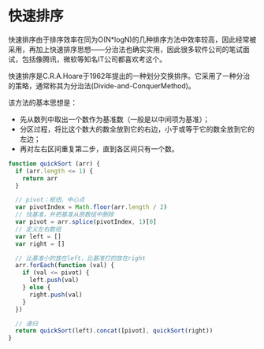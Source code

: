 # 快速排序

快速排序由于排序效率在同为O(N*logN)的几种排序方法中效率较高，因此经常被采用，再加上快速排序思想——分治法也确实实用，因此很多软件公司的笔试面试，包括像腾讯，微软等知名IT公司都喜欢考这个。

快速排序是C.R.A.Hoare于1962年提出的一种划分交换排序。它采用了一种分治的策略，通常称其为分治法(Divide-and-ConquerMethod)。

该方法的基本思想是：
- 先从数列中取出一个数作为基准数（一般是以中间项为基准）；
- 分区过程，将比这个数大的数全放到它的右边，小于或等于它的数全放到它的左边；
- 再对左右区间重复第二步，直到各区间只有一个数。

``` javascript
function quickSort (arr) {
  if (arr.length <= 1) {
    return arr
  }

  // pivot：枢纽、中心点
  var pivotIndex = Math.floor(arr.length / 2)
  // 找基准，并把基准从原数组中删除
  var pivot = arr.splice(pivotIndex, 1)[0]
  // 定义左右数组
  var left = []
  var right = []

  // 比基准小的放在left，比基准打的放在right
  arr.forEach(function (val) {
    if (val <= pivot) {
      left.push(val)
    } else {
      right.push(val)
    }
  })

  // 递归
  return quickSort(left).concat([pivot], quickSort(right))
}
```
